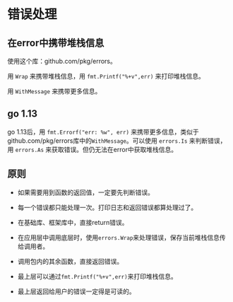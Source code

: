 # 错误处理

## 在error中携带堆栈信息

  使用这个库：github.com/pkg/errors。

  用 `Wrap` 来携带堆栈信息，用 `fmt.Printf("%+v",err)` 来打印堆栈信息。

  用 `WithMessage` 来携带更多信息。

## go 1.13

 go 1.13后，用  `fmt.Errorf("err: %w", err)` 来携带更多信息，类似于 github.com/pkg/errors库中的`WithMessage`。可以使用 `errors.Is` 来判断错误，用 `errors.As` 来获取错误。但仍无法在error中获取堆栈信息。

## 原则

- 如果需要用到函数的返回值，一定要先判断错误。

- 每一个错误都只能处理一次。打印日志和返回错误都算处理过了。

- 在基础库、框架库中，直接return错误。

- 在应用层中调用底层时，使用`errors.Wrap`来处理错误，保存当前堆栈信息传给调用者。

- 调用包内的其余函数，直接返回错误。

- 最上层可以通过`fmt.Printf("%+v",err)`来打印堆栈信息。

- 最上层返回给用户的错误一定得是可读的。
